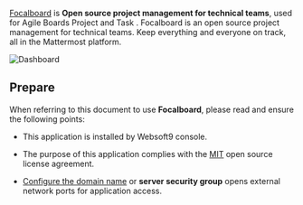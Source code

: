 [Focalboard](https://www.focalboard.com/) is **Open source project management for technical teams**, used for Agile Boards Project and Task . Focalboard is an open source project management for technical teams. Keep everything and everyone on track, all in the Mattermost platform.


![Dashboard](https://libs.websoft9.com/Websoft9/DocsPicture/zh/focalboard/focalboard-gui-websoft9.png)


## Prepare

When referring to this document to use **Focalboard**, please read and ensure the following points:

- This application is installed by Websoft9 console.

- The purpose of this application complies with the [MIT](https://opensource.org/licenses/MIT) open source license agreement.

- [Configure the domain name](./domain-set) or **server security group** opens external network ports for application access.